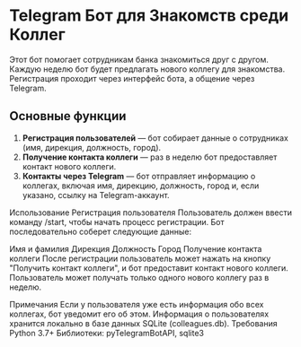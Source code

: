 # Telegram Бот для Знакомств среди Коллег

Этот бот помогает сотрудникам банка знакомиться друг с другом. Каждую неделю бот будет предлагать нового коллегу для знакомства. Регистрация проходит через интерфейс бота, а общение через Telegram.

## Основные функции

1. **Регистрация пользователей** — бот собирает данные о сотрудниках (имя, дирекция, должность, город).
2. **Получение контакта коллеги** — раз в неделю бот предоставляет контакт нового коллеги.
3. **Контакты через Telegram** — бот отправляет информацию о коллегах, включая имя, дирекцию, должность, город и, если указано, ссылку на Telegram-аккаунт.

Использование
Регистрация пользователя
Пользователь должен ввести команду /start, чтобы начать процесс регистрации. Бот последовательно соберет следующие данные:

Имя и фамилия
Дирекция
Должность
Город
Получение контакта коллеги
После регистрации пользователь может нажать на кнопку "Получить контакт коллеги", и бот предоставит контакт нового коллеги. Пользователь может получать только одного нового коллегу раз в неделю.

Примечания
Если у пользователя уже есть информация обо всех коллегах, бот уведомит его об этом.
Информация о пользователях хранится локально в базе данных SQLite (colleagues.db).
Требования
Python 3.7+
Библиотеки: pyTelegramBotAPI, sqlite3
